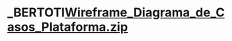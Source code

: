 # _BERTOTI[Wireframe_Diagrama_de_Casos_Plataforma.zip](https://github.com/WallaceMarinho/_BERTOTI/files/8191700/Wireframe_Diagrama_de_Casos_Plataforma.zip)
